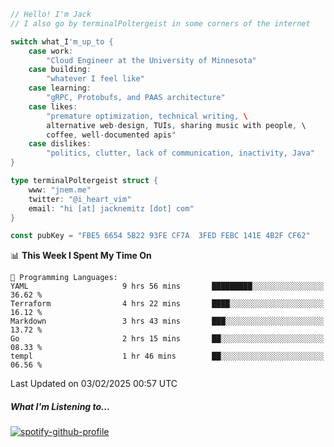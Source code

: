 ```go
// Hello! I'm Jack
// I also go by terminalPoltergeist in some corners of the internet

switch what_I'm_up_to {
    case work:
        "Cloud Engineer at the University of Minnesota"
    case building:
        "whatever I feel like"
    case learning:
        "gRPC, Protobufs, and PAAS architecture"
    case likes:
        "premature optimization, technical writing, \
        alternative web-design, TUIs, sharing music with people, \
        coffee, well-documented apis"
    case dislikes:
        "politics, clutter, lack of communication, inactivity, Java"
}

type terminalPoltergeist struct {
    www: "jnem.me"
    twitter: "@i_heart_vim"
    email: "hi [at] jacknemitz [dot] com"
}

const pubKey = "FBE5 6654 5B22 93FE CF7A  3FED FEBC 141E 4B2F CF62"
```

<!--START_SECTION:waka-->
📊 **This Week I Spent My Time On** 

```text
💬 Programming Languages: 
YAML                     9 hrs 56 mins       █████████░░░░░░░░░░░░░░░░   36.62 % 
Terraform                4 hrs 22 mins       ████░░░░░░░░░░░░░░░░░░░░░   16.12 % 
Markdown                 3 hrs 43 mins       ███░░░░░░░░░░░░░░░░░░░░░░   13.72 % 
Go                       2 hrs 15 mins       ██░░░░░░░░░░░░░░░░░░░░░░░   08.33 % 
templ                    1 hr 46 mins        ██░░░░░░░░░░░░░░░░░░░░░░░   06.56 % 
```


 Last Updated on 03/02/2025 00:57 UTC
<!--END_SECTION:waka-->

##### What I'm Listening to...

[![spotify-github-profile](https://jnem.me/listening-item?maxAge=2592000)](https://jnem.me/listening)
